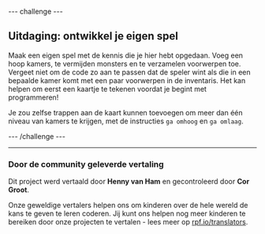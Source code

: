 --- challenge ---

## Uitdaging: ontwikkel je eigen spel

Maak een eigen spel met de kennis die je hier hebt opgedaan. Voeg een hoop kamers, te vermijden monsters en te verzamelen voorwerpen toe. Vergeet niet om de code zo aan te passen dat de speler wint als die in een bepaalde kamer komt met een paar voorwerpen in de inventaris. Het kan helpen om eerst een kaartje te tekenen voordat je begint met programmeren!

Je zou zelfse trappen aan de kaart kunnen toevoegen om meer dan één niveau van kamers te krijgen, met de instructies `ga omhoog` en `ga omlaag`.

--- /challenge ---
***
### Door de community geleverde vertaling 

Dit project werd vertaald door **Henny van Ham** en gecontroleerd door **Cor Groot**. 

Onze geweldige vertalers helpen ons om kinderen over de hele wereld de kans te geven te leren coderen. Jij kunt ons helpen nog meer kinderen te bereiken door onze projecten te vertalen - lees meer op [rpf.io/translators](https://rpf.io/translators).
